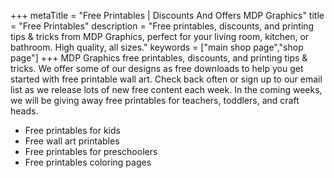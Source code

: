 +++
metaTitle = "Free Printables | Discounts And Offers MDP Graphics"
title = "Free Printables"
description = "Free printables, discounts, and printing tips & tricks from MDP Graphics, perfect for your living room, kitchen, or bathroom. High quality, all sizes."
keywords = ["main shop page","shop page"]
+++
MDP Graphics free printables, discounts, and printing tips & tricks. We offer some of our designs as free downloads to help you get started with free printable wall art. Check back often or sign up to our email list as we release lots of new free content each week. In the coming weeks, we will be giving away free printables for teachers, toddlers, and craft heads.

* Free printables for kids
* Free wall art printables
* Free printables for preschoolers
* Free printables coloring pages





